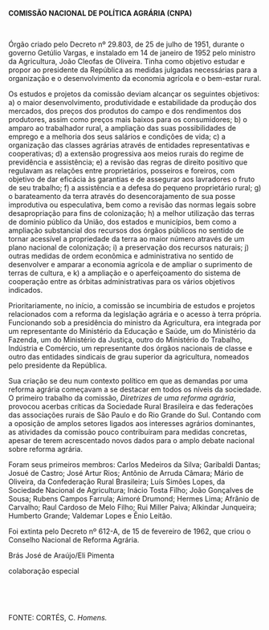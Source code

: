 **COMISSÃO NACIONAL DE POLÍTICA AGRÁRIA (CNPA)**

 

Órgão criado pelo Decreto nº 29.803, de 25 de julho de 1951, durante o
governo Getúlio Vargas, e instalado em 14 de janeiro de 1952 pelo
ministro da Agricultura, João Cleofas de Oliveira. Tinha como objetivo
estudar e propor ao presidente da República as medidas julgadas
necessárias para a organização e o desenvolvimento da economia agrícola
e o bem-estar rural.

Os estudos e projetos da comissão deviam alcançar os seguintes
objetivos: a) o maior desenvolvimento, produtividade e estabilidade da
produção dos mercados, dos preços dos produtos do campo e dos
rendimentos dos produtores, assim como preços mais baixos para os
consumidores; b) o amparo ao trabalhador rural, a ampliação das suas
possibilidades de emprego e a melhoria dos seus salários e condições de
vida; c) a organização das classes agrárias através de entidades
representativas e cooperativas; d) a extensão progressiva aos meios
rurais do regime de previdência e assistência; e) a revisão das regras
de direito positivo que regulavam as relações entre proprietários,
posseiros e foreiros, com objetivo de dar eficácia às garantias e de
assegurar aos lavradores o fruto de seu trabalho; f) a assistência e a
defesa do pequeno proprietário rural; g) o barateamento da terra através
do desencorajamento de sua posse improdutiva ou especulativa, bem como a
revisão das normas legais sobre desapropriação para fins de colonização;
h) a melhor utilização das terras de domínio público da União, dos
estados e municípios, bem como a ampliação substancial dos recursos dos
órgãos públicos no sentido de tornar acessível a propriedade da terra ao
maior número através de um plano nacional de colonização; i) a
preservação dos recursos naturais; j) outras medidas de ordem econômica
e administrativa no sentido de desenvolver e amparar a economia agrícola
e de ampliar o suprimento de terras de cultura, e k) a ampliação e o
aperfeiçoamento do sistema de cooperação entre as órbitas
administrativas para os vários objetivos indicados.

Prioritariamente, no início, a comissão se incumbiria de estudos e
projetos relacionados com a reforma da legislação agrária e o acesso à
terra própria. Funcionando sob a presidência do ministro da Agricultura,
era integrada por um representante do Ministério da Educação e Saúde, um
do Ministério da Fazenda, um do Ministério da Justiça, outro do
Ministério do Trabalho, Indústria e Comércio, um representante dos
órgãos nacionais de classe e outro das entidades sindicais de grau
superior da agricultura, nomeados pelo presidente da República.

Sua criação se deu num contexto político em que as demandas por uma
reforma agrária começavam a se destacar em todos os níveis da sociedade.
O primeiro trabalho da comissão, *Diretrizes de uma reforma agrária*,
provocou acerbas críticas da Sociedade Rural Brasileira e das federações
das associações rurais de São Paulo e do Rio Grande do Sul. Contando com
a oposição de amplos setores ligados aos interesses agrários dominantes,
as atividades da comissão pouco contribuíram para medidas concretas,
apesar de terem acrescentado novos dados para o amplo debate nacional
sobre reforma agrária.

Foram seus primeiros membros: Carlos Medeiros da Silva; Garibaldi
Dantas; Josué de Castro; José Artur Rios; Antônio de Arruda Câmara;
Mário de Oliveira, da Confederação Rural Brasileira; Luís Simões Lopes,
da Sociedade Nacional de Agricultura; Inácio Tosta Filho; João Gonçalves
de Sousa; Rubens Campos Farrula; Aimoré Drumond; Hermes Lima; Afrânio de
Carvalho; Raul Cardoso de Melo Filho; Rui Miller Paiva; Alkindar
Junqueira; Humberto Grande; Valdemar Lopes e Ênio Leitão.

Foi extinta pelo Decreto nº 612-A, de 15 de fevereiro de 1962, que criou
o Conselho Nacional de Reforma Agrária.

Brás José de Araújo/Eli Pimenta

colaboração especial

 

 

FONTE: CORTÉS, C. *Homens.*

 
